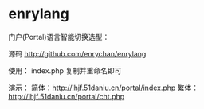 # enrylang
门户(Portal)语言智能切换选型：

源码
http://github.com/enrychan/enrylang

使用：
index.php 复制并重命名即可

演示：
简体：http://lhjf.51daniu.cn/portal/index.php
繁体：http://lhjf.51daniu.cn/portal/cht.php
